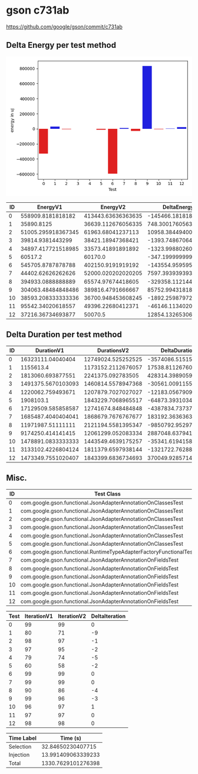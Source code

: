 # gson c731ab


https://github.com/google/gson/commit/c731ab



## Delta Energy per test method

![](./gson_delta_energy_0_v.png)


| ID | EnergyV1 | EnergyV2 | DeltaEnergy | σV1 | σV2 |
| --- | --- | --- | --- | --- | --- |
| 0 | 558909.8181818182 | 413443.63636363635 | -145466.18181818188 | 796979.7273521646 | 670932.8376662586 |
| 1 | 35890.8125 | 36639.112676056335 | 748.3001760563347 | 6836.083601181583 | 13595.42485549417 |
| 2 | 51005.295918367345 | 61963.68041237113 | 10958.384494003789 | 35389.31737991726 | 168165.44653648496 |
| 3 | 39814.9381443299 | 38421.18947368421 | -1393.7486706456912 | 11412.437397725282 | 11574.844677639012 |
| 4 | 34897.417721518985 | 33573.41891891892 | -1323.9988026000647 | 5739.224608254127 | 4767.306965456002 |
| 5 | 60517.2 | 60170.0 | -347.1999999999971 | 199314.95818200233 | 197428.33497351335 |
| 6 | 545705.8787878788 | 402150.9191919192 | -143554.95959595958 | 367024.53255998314 | 365896.6750951011 |
| 7 | 44402.62626262626 | 52000.020202020205 | 7597.393939393944 | 16007.42214186897 | 20610.913364447577 |
| 8 | 394933.0888888889 | 65574.97674418605 | -329358.1121447028 | 731663.5994764055 | 187997.23075700286 |
| 9 | 304063.48484848486 | 389816.4791666667 | 85752.99431818182 | 653133.8919376824 | 719799.7802801798 |
| 10 | 38593.208333333336 | 36700.948453608245 | -1892.2598797250903 | 22102.192378018313 | 10121.21978648894 |
| 11 | 95542.34020618557 | 49396.22680412371 | -46146.11340206186 | 298572.1708955408 | 23496.462181825627 |
| 12 | 37216.36734693877 | 50070.5 | 12854.132653061228 | 9690.084899259251 | 21593.778132738105 |

## Delta Duration per test method


| ID | DurationV1 | DurationsV2 | DeltaDuration |
| --- | --- | --- | --- |
| 0 | 16323111.04040404 | 12749024.525252525 | -3574086.5151515156 |
| 1 | 1155613.4 | 1173152.2112676057 | 17538.81126760575 |
| 2 | 1813060.693877551 | 2241375.092783505 | 428314.3989059541 |
| 3 | 1491375.5670103093 | 1460814.5578947368 | -30561.009115572553 |
| 4 | 1220062.759493671 | 1207879.7027027027 | -12183.05679096817 |
| 5 | 1908103.1 | 1843229.7068965517 | -64873.39310344844 |
| 6 | 17129509.585858587 | 12741674.848484848 | -4387834.7373737395 |
| 7 | 1685487.4040404041 | 1868679.7676767677 | 183192.36363636353 |
| 8 | 11971987.51111111 | 2121194.5581395347 | -9850792.952971576 |
| 9 | 9174250.414141415 | 12061299.052083334 | 2887048.6379419193 |
| 10 | 1478891.0833333333 | 1443549.4639175257 | -35341.61941580754 |
| 11 | 3133102.4226804124 | 1811379.6597938144 | -1321722.762886598 |
| 12 | 1473349.7551020407 | 1843399.6836734693 | 370049.92857142864 |

## Misc.

| ID | Test Class | Test Method |
| --- | --- | --- |
| 0 | com.google.gson.functional.JsonAdapterAnnotationOnClassesTest | testJsonAdapterInvoked |
| 1 | com.google.gson.functional.JsonAdapterAnnotationOnClassesTest | testRegisteredDeserializerOverridesJsonAdapter |
| 2 | com.google.gson.functional.JsonAdapterAnnotationOnClassesTest | testRegisteredSerializerOverridesJsonAdapter |
| 3 | com.google.gson.functional.JsonAdapterAnnotationOnClassesTest | testJsonAdapterFactoryInvoked |
| 4 | com.google.gson.functional.JsonAdapterAnnotationOnClassesTest | testNullSafeObjectFromJson |
| 5 | com.google.gson.functional.JsonAdapterAnnotationOnClassesTest | testIncorrectTypeAdapterFails |
| 6 | com.google.gson.functional.RuntimeTypeAdapterFactoryFunctionalTest | testSubclassesAutomaticallySerialzed |
| 7 | com.google.gson.functional.JsonAdapterAnnotationOnFieldsTest | testClassAnnotationAdapterFactoryTakesPrecedenceOverDefault |
| 8 | com.google.gson.functional.JsonAdapterAnnotationOnFieldsTest | testJsonAdapterWrappedInNullSafeAsRequested |
| 9 | com.google.gson.functional.JsonAdapterAnnotationOnFieldsTest | testClassAnnotationAdapterTakesPrecedenceOverDefault |
| 10 | com.google.gson.functional.JsonAdapterAnnotationOnFieldsTest | testFieldAnnotationTakesPrecedenceOverClassAnnotation |
| 11 | com.google.gson.functional.JsonAdapterAnnotationOnFieldsTest | testJsonAdapterInvokedOnlyForAnnotatedFields |
| 12 | com.google.gson.functional.JsonAdapterAnnotationOnFieldsTest | testFieldAnnotationTakesPrecedenceOverRegisteredTypeAdapter |




| Test | IterationV1 | IterationV2 | DeltaIteration |
| --- | --- | --- | --- |
| 0 | 99 | 99 | 0 |
| 1 | 80 | 71 | -9 |
| 2 | 98 | 97 | -1 |
| 3 | 97 | 95 | -2 |
| 4 | 79 | 74 | -5 |
| 5 | 60 | 58 | -2 |
| 6 | 99 | 99 | 0 |
| 7 | 99 | 99 | 0 |
| 8 | 90 | 86 | -4 |
| 9 | 99 | 96 | -3 |
| 10 | 96 | 97 | 1 |
| 11 | 97 | 97 | 0 |
| 12 | 98 | 98 | 0 |



| Time Label | Time (s) |
| --- | --- |
| Selection | 32.84650230407715 |
| Injection | 13.991409063339233 |
| Total | 1330.7629101276398 |



